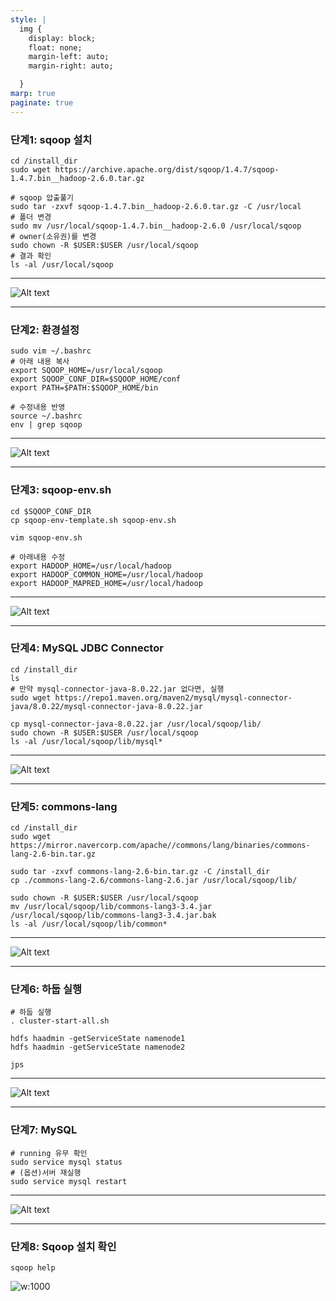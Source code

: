 ```yaml
---
style: |
  img {
    display: block;
    float: none;
    margin-left: auto;
    margin-right: auto;

  }
marp: true
paginate: true
---
```

### 단계1: sqoop 설치
```shell
cd /install_dir
sudo wget https://archive.apache.org/dist/sqoop/1.4.7/sqoop-1.4.7.bin__hadoop-2.6.0.tar.gz

# sqoop 압출풀기
sudo tar -zxvf sqoop-1.4.7.bin__hadoop-2.6.0.tar.gz -C /usr/local
# 폴더 변경
sudo mv /usr/local/sqoop-1.4.7.bin__hadoop-2.6.0 /usr/local/sqoop
# owner(소유권)를 변경 
sudo chown -R $USER:$USER /usr/local/sqoop
# 결과 확인 
ls -al /usr/local/sqoop
```
---
![Alt text](./img/image.png)

---
### 단계2: 환경설정
```shell
sudo vim ~/.bashrc
# 아래 내용 복사 
export SQOOP_HOME=/usr/local/sqoop
export SQOOP_CONF_DIR=$SQOOP_HOME/conf
export PATH=$PATH:$SQOOP_HOME/bin

# 수정내용 반영 
source ~/.bashrc
env | grep sqoop
```
---
![Alt text](./img/image-1.png)

---
### 단계3: sqoop-env.sh
```shell
cd $SQOOP_CONF_DIR 
cp sqoop-env-template.sh sqoop-env.sh

vim sqoop-env.sh 

# 아래내용 수정 
export HADOOP_HOME=/usr/local/hadoop
export HADOOP_COMMON_HOME=/usr/local/hadoop
export HADOOP_MAPRED_HOME=/usr/local/hadoop
```
---
![Alt text](./img/image-2.png)

---
### 단계4: MySQL JDBC Connector
```shell
cd /install_dir
ls 
# 만약 mysql-connector-java-8.0.22.jar 없다면, 실행 
sudo wget https://repo1.maven.org/maven2/mysql/mysql-connector-java/8.0.22/mysql-connector-java-8.0.22.jar

cp mysql-connector-java-8.0.22.jar /usr/local/sqoop/lib/
sudo chown -R $USER:$USER /usr/local/sqoop
ls -al /usr/local/sqoop/lib/mysql*
```
---
![Alt text](./img/image-3.png)

---
### 단계5: commons-lang
```shell
cd /install_dir
sudo wget https://mirror.navercorp.com/apache//commons/lang/binaries/commons-lang-2.6-bin.tar.gz

sudo tar -zxvf commons-lang-2.6-bin.tar.gz -C /install_dir
cp ./commons-lang-2.6/commons-lang-2.6.jar /usr/local/sqoop/lib/

sudo chown -R $USER:$USER /usr/local/sqoop
mv /usr/local/sqoop/lib/commons-lang3-3.4.jar /usr/local/sqoop/lib/commons-lang3-3.4.jar.bak
ls -al /usr/local/sqoop/lib/common*
```
---
![Alt text](./img/image-4.png)

---
### 단계6: 하둡 실행 
```shell
# 하둡 실행 
. cluster-start-all.sh

hdfs haadmin -getServiceState namenode1
hdfs haadmin -getServiceState namenode2

jps
```
---
![Alt text](./img/image-5.png)

---
### 단계7: MySQL
```shell
# running 유무 확인
sudo service mysql status
# (옵션)서버 재실행 
sudo service mysql restart
```
---
![Alt text](./img/image-6.png)

---
### 단계8: Sqoop 설치 확인 
```shell
sqoop help
```
![w:1000](./img/image-7.png)


